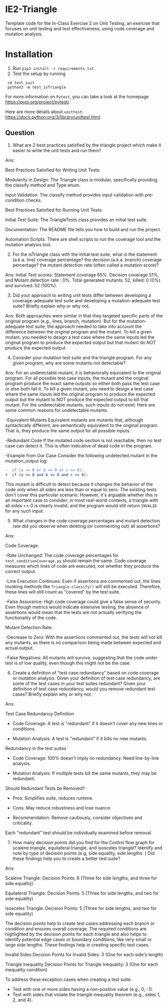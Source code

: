 # IE2-Triangle
Template code for the In-Class Exercise 2 on Unit Testing, an exercise that focuses on unit testing and
test effectiveness, using code coverage and mutation analysis.

# Installation
1. Run ```pip3 install -r requirements.txt.```
2. Test the setup by running 
  ```
   cd test_suit
   python3 -m test_isTriangle
   ```
For more information on ```Pytest```, you can take a look at the homepage https://pypi.org/project/pytest/. 

Here are more details about ``unittest``: https://docs.python.org/3/library/unittest.html.



## Question

1. What are 2 best practices satisfied by the triangle project which make it easier to write the unit tests
and run them?

Ans: 

Best Practices Satisfied for Writing Unit Tests:

Modularity in Design: The Triangle class is modular, specifically providing the classify method and Type enum.

Input Validation: The classify method provides input validation with pre-condition checks.

Best Practices Satisfied for Running Unit Tests:

Initial Test Suite: The TriangleTests class provides an initial test suite. 

Documentation: The README file tells you how to build and run the project. 

Automation Scripts: There are shell scripts to run the coverage tool and the mutation analysis tool. 

2. For the isTriangle class with the initial test suite, what is the statement (a.k.a. line) coverage percentage? the decision (a.k.a.
branch) coverage percentage? the mutant detection rate (often called a mutation score)?

Ans: Initial Test scores: Statement coverage 65%. Decision coverage 51%, and Mutant detection rate : 0%.   Total generated mutants: 52, killed: 0 (0%) and survived: 52 (100%).

3. Did your approach to writing unit tests differ between developing a coverage-adequate test suite and
developing a mutation-adequate test suite? Briefly explain why or why not.

Ans: Both approaches were similar in that they targeted specific parts of the original program (e.g., lines, branch, mutation). But for the mutation-adequate test suite, the approach needed to take into account the difference between the original program and the mutant. To kill a given mutant, you needed to design a test case where the same inputs led the original program to produce the expected output but that mutant do NOT produce the expected output.


4. Consider your mutation test suite and the triangle program. For any given program, why are some mutants not detectable?

Ans: 
For an undetectable mutant, it is behaviorally equivalent to the original program. For all possible test case inputs, the mutant and the original program produce the exact same outputs so either both pass the test case or else both fail it. To kill a given mutant, you need to design a test case where the same inputs led the original program to produce the expected output but the mutant to NOT produce the expected output to kill that mutant. For the undetectable mutants, such inputs do not exist. Here are some common reasons for undetectable mutants.

-Equivalent Mutants
Equivalent mutants are mutants that, although syntactically different, are semantically equivalent to the original program. That is, they produce the same output for all possible inputs. 

-Redundant Code
If the mutated code section is not reachable, then no test case can detect it. This is often indicative of dead code in the program.


-Example from Our Case
Consider the following undetected mutant in the mutation_output log:
```diff
-  if (a <= 0 or b <= 0 or c <= 0):
+  if (a <= 0 and b <= 0 and c <= 0):
```
This mutant is difficult to detect because it changes the behavior of the code only when all sides are less than or equal to zero. The existing tests don't cover this particular scenario. However, it's arguable whether this is an important case to consider; in most real-world contexts, a triangle with all sides <= 0 is clearly invalid, and the program would still return `INVALID` for any such input.


5. What changes in the code coverage percentages and mutant detection rate did you observe when deleting (or commenting out) all assertions?

Ans:

Code Coverage:

-Rate Unchanged: The code coverage percentages for `test_conditionCoverage.py` should remain the same. Code coverage measures which lines of code are executed, not whether they produce the correct output.

-Line Execution Continues: Even if assertions are commented out, the lines invoking methods like `Triangle.classify()` will still be executed. Therefore, these lines will still count as "covered" by the test suite.

-False Assurance: High code coverage could give a false sense of security. Even though metrics would indicate extensive testing, the absence of assertions would mean that the tests are not actually verifying the functionality of the code.


Mutant Detection Rate:

-Decrease to Zero: With the assertions commented out, the tests will not kill any mutants, as there is no comparison being made between expected and actual output.

-False Negatives: All mutants will survive, suggesting that the code under test is of low quality, even though this might not be the case.

6. Create a definition of “test case redundancy” based on code coverage or mutation analysis. Given your definition of test case redundancy, are some of the test cases in your test suites redundant? Given your definition of test case redundancy, would you remove redundant test cases? Briefly explain why or why not.

Ans:

Test Case Redundancy Definition

- Code Coverage: A test is "redundant" if it doesn't cover any new lines or conditions.
  
- Mutation Analysis: A test is "redundant" if it kills no new mutants.

Redundancy in the test suites

- Code Coverage: 100% doesn't imply no redundancy. Need line-by-line analysis.
  
- Mutation Analysis: If multiple tests kill the same mutants, they may be redundant.

Should Redundant Tests be Removed?

- Pros: Simplifies suite, reduces runtime.
  
- Cons: May reduce robustness and lose nuance.

- Recommendation: Remove cautiously, consider objectives and criticality.

Each "redundant" test should be individually examined before removal.


7. How many decision points did you find for the Control flow graph for scalene triangle, equilateral triangle, and isosceles triangle? Identify and note by type of decision points (e.g, side equality, side lengths. ) Did these findings help you to create a better test suite?

Ans: 

   Scalene Triangle:
   Decision Points: 6 (Three for side lengths, and three for side equality)

   Equilateral Triangle:
   Decision Points: 5 (Three for side lengths, and two for side equality)

   Isosceles Triangle:
   Decision Points: 5 (Three for side lengths, and two for side equality)

The decision points help to create test cases addressing each branch or condition and ensures overall coverage. The required conditions are highlighted by the decision points for each triangle and also helps to identify potential edge cases or boundary conditions, like very small or large side lengths. These findings help in creating specific test cases. 

   Invalid Sides
   Decision Points for Invalid Sides: 3 (One for each side's length)

   Triangle Inequality
   Decision Points for Triangle Inequality: 3 (One for each inequality condition)

   To address these exception cases when creating a test suite:
   - Test with one or more sides having a non-positive value (e.g., 0, -1).
   - Test with sides that violate the triangle inequality theorem (e.g., sides 1, 2, and 4).




